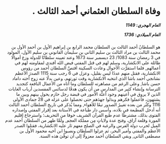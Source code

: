 <h1 dir="rtl">وفاة السلطان العثماني أحمد الثالث
  .</h1>

<h5 dir="rtl">العام الهجري:  1149

العام الميلادي: 1736

</h5>

<p dir="rtl">هو السلطانُ أحمد الثالث بن السلطان محمد الرابع بن إبراهيم الأول بن أحمد الأول بن محمد الثالث بن مراد الثالث بن سليم الثاني بن سليمان القانوني بن سليم الأول، المولود في 3 رمضان سنة 1083/ 23 ديسمبر سنة 1673 وعند تعيينه سلطانًا للدولة وزع أموالًا طائلة على الانكشارية، وسلم لهم في قتل المفتي فيض الله أفندي لمقاومته لهم في أعمالهم, فلما استقرَّت الأحوال وعادت السكينة اقتصَّ السلطان أحمد من رؤوس الانكشارية، فقتل منهم عددًا ليس بقليل، وعزل في 6 رجب سنة 1115 الصدرَ الأعظم نشانجي أحمد باشا الذي انتخبه الانكشارية وقت ثورتهم، وعين بدلًا عنه زوج أخته داماد حسن باشا, وعلى الرغم من مصاهرته للسلطان وما أتاه من الأعمال النافعة كتجديد الترسانة وإنشاء كثير من المدارس من أن يكون هدفًا لدسائس المفسدين أرباب الغايات الذين لا يروق في أعينهم وجود أعنَّة الأمور في قبضة رجل حازم يحول بينهم وبين ما يشتهون، فأعملوا فكرهم وبذلوا جهدَهم حتى تحصلوا على عزله في 28 جمادى الأولى 1116 وكثُر من بعده تغييرُ الصدور تبعًا للأهواء, ومما يُذكر في تاريخ السلطان أحمد الثالث أنه أدخل المطبعة في بلاده، وأسس دار طباعة في الآستانة بعد إقرار المفتي وإصداره الفتوى بذلك، مشترطًا عدم طبع القرآن الشريف خوفا من التحريف؛ واسترجاع إقليم المورة وقلعة آزاق، وفتح عدة ولاياتٍ مِن مملكة العجم, ولَمَّا ظهر من السلطان أحمد عدم الميل لحرب دولة الفرس والرغبة في الصلح معهم ثار عليه الانكشارية، فقتلوا الصدر الأعظم والمفتي وأمير البحر، ثم عزلوا السلطان ونصبوا ابن أخيه محمود الأول بن مصطفى الثاني, وبقي السلطان أحمد معزولًا إلى أن توفِّيَ هذه السنة.</p></br>
